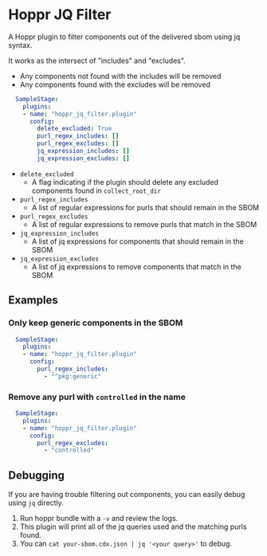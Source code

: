 # Hoppr JQ Filter

A Hoppr plugin to filter components out of the delivered sbom using jq syntax.

It works as the intersect of "includes" and "excludes".

- Any components not found with the includes will be removed
- Any components found with the excludes will be removed

```yml
  SampleStage:
    plugins:
    - name: "hoppr_jq_filter.plugin"
      config:
        delete_excluded: True
        purl_regex_includes: []
        purl_regex_excludes: []
        jq_expression_includes: []
        jq_expression_excludes: []
```

- `delete_excluded`
  - A flag indicating if the plugin should delete any excluded components found in `collect_root_dir`
- `purl_regex_includes`
  - A list of regular expressions for purls that should remain in the SBOM
- `purl_regex_excludes`
  - A list of regular expressions to remove purls that match in the SBOM
- `jq_expression_includes`
  - A list of jq expressions for components that should remain in the SBOM
- `jq_expression_excludes`
  - A list of jq expressions to remove components that match in the SBOM

## Examples

### Only keep generic components in the SBOM

```yml
  SampleStage:
    plugins:
    - name: "hoppr_jq_filter.plugin"
      config:
        purl_regex_includes:
          - "^pkg:generic"
```

### Remove any purl with `controlled` in the name

```yml
  SampleStage:
    plugins:
    - name: "hoppr_jq_filter.plugin"
      config:
        purl_regex_excludes:
          - "controlled"
```

## Debugging

If you are having trouble filtering out components, you can easily debug using `jq` directly.

1. Run hoppr bundle with a `-v` and review the logs.
1. This plugin will print all of the jq queries used and the matching purls found.
1. You can `cat your-sbom.cdx.json | jq '<your query>'` to debug.

